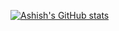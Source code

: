 [![Ashish's GitHub stats](https://github-readme-stats.vercel.app/api?username=ashishdawale20)](https://github.com/anuraghazra/github-readme-stats)
